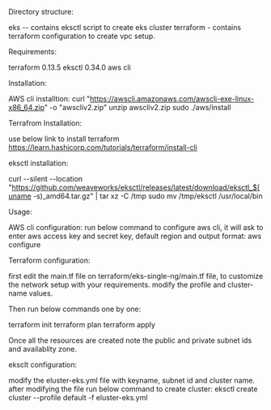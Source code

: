 Directory structure:


eks -- contains eksctl script to create eks cluster
terraform - contains terraform configuration to create vpc setup.

Requirements:


terraform 0.13.5
eksctl 0.34.0
aws cli

Installation:


AWS cli installtion:
curl "https://awscli.amazonaws.com/awscli-exe-linux-x86_64.zip" -o "awscliv2.zip"
unzip awscliv2.zip
sudo ./aws/install

Terrafrom Installation:


use below link to install terraform
https://learn.hashicorp.com/tutorials/terraform/install-cli

eksctl installation:


curl --silent --location "https://github.com/weaveworks/eksctl/releases/latest/download/eksctl_$(uname -s)_amd64.tar.gz" | tar xz -C /tmp
sudo mv /tmp/eksctl /usr/local/bin


Usage:


AWS cli configuration:
run below command to configure aws cli, it will ask to enter aws access key and secret key, default region and output format:
aws configure


Terraform configuration:


first edit the main.tf file on terraform/eks-single-ng/main.tf file, to customize the network setup with your requirements.
modify the profile and cluster-name  values.

Then run below commands one by one:


terraform init
terraform plan
terraform apply

Once all the resources are created note the public and private subnet ids and availablity zone.

eksclt configuration:


modify the eluster-eks.yml file with keyname, subnet id and cluster name.
after modifying the file run below command to create cluster:
eksctl create cluster --profile default -f eluster-eks.yml
